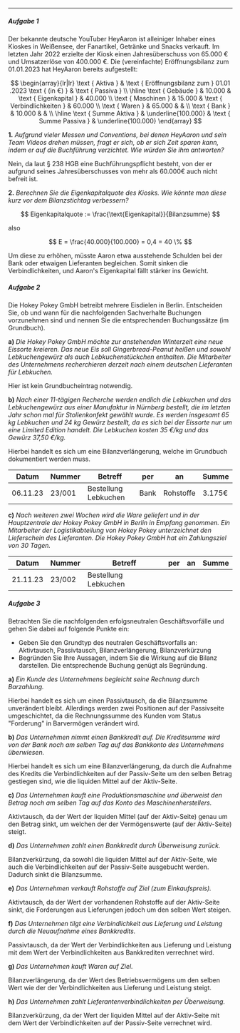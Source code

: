 ***
##### Aufgabe 1
Der bekannte deutsche YouTuber HeyAaron ist alleiniger Inhaber eines Kioskes in Weißensee, der Fanartikel, Getränke und Snacks verkauft. Im letzten Jahr 2022 erzielte der Kiosk einen Jahresüberschuss von 65.000 € und Umsatzerlöse von 400.000 €. Die (vereinfachte) Eröffnungsbilanz zum 01.01.2023 hat HeyAaron bereits aufgestellt:

$$
\begin{array}{lr|lr}
\text { Aktiva } & \text { Eröffnungsbilanz zum } 01.01 .2023 \text { (in €) } & \text { Passiva } \\
\hline \text { Gebäude } & 10.000 & \text { Eigenkapital } & 40.000 \\
\text { Maschinen } & 15.000 & \text { Verbindlichkeiten } & 60.000 \\
\text { Waren } & 65.000 & & \\
\text { Bank } & 10.000 & & \\
\hline \text { Summe Aktiva } & \underline{100.000} & \text { Summe Passiva } & \underline{100.000}
\end{array}
$$

**1.**
*Aufgrund vieler Messen und Conventions, bei denen HeyAaron und sein Team Videos drehen müssen, fragt er sich, ob er sich Zeit sparen kann, indem er auf die Buchführung verzichtet. Wie würden Sie ihm antworten?*

Nein, da laut § 238 HGB eine Buchführungspflicht besteht, von der er aufgrund seines Jahresüberschusses von mehr als 60.000€ auch nicht befreit ist.

**2.**
*Berechnen Sie die Eigenkapitalquote des Kiosks. Wie könnte man diese kurz vor dem Bilanzstichtag verbessern?*

$$
Eigenkapitalquote := \frac{\text{Eigenkapital}}{Bilanzsumme}
$$

also

$$
E = \frac{40.000}{100.000} = 0,4 = 40 \%
$$

Um diese zu erhöhen, müsste Aaron etwa ausstehende Schulden bei der Bank oder etwaigen Lieferanten begleichen. Somit sinken die Verbindlichkeiten, und Aaron's Eigenkapital fällt stärker ins Gewicht.


##### Aufgabe 2
Die Hokey Pokey GmbH betreibt mehrere Eisdielen in Berlin. Entscheiden Sie, ob und wann für die nachfolgenden Sachverhalte Buchungen vorzunehmen sind und nennen Sie die entsprechenden Buchungssätze (im Grundbuch).

**a)**
*Die Hokey Pokey GmbH möchte zur anstehenden Winterzeit eine neue Eissorte kreieren. Das neue Eis soll Gingerbread-Peanut heißen und sowohl Lebkuchengewürz als auch Lebkuchenstückchen enthalten. Die Mitarbeiter des Unternehmens recherchieren derzeit nach einem deutschen Lieferanten für Lebkuchen.*

Hier ist kein Grundbucheintrag notwendig.

**b)**
*Nach einer 11-tägigen Recherche werden endlich die Lebkuchen und das Lebkuchengewürz aus einer Manufaktur in Nürnberg bestellt, die im letzten Jahr schon mal für Stollenkonfekt gewählt wurde. Es werden insgesamt 65 kg Lebkuchen und 24 kg Gewürz bestellt, da es sich bei der Eissorte nur um eine Limited Edition handelt. Die Lebkuchen kosten 35 €/kg und das Gewürz 37,50 €/kg.*

Hierbei handelt es sich um eine Bilanzverlängerung, welche im Grundbuch dokumentiert werden muss.

| Datum    | Nummer | Betreff              | per  | an        | Summe  |
| -------- | ------ | -------------------- | ---- | --------- | ------ |
| 06.11.23 | 23/001 | Bestellung Lebkuchen | Bank | Rohstoffe | 3.175€ | 

**c)**
*Nach weiteren zwei Wochen wird die Ware geliefert und in der Hauptzentrale der Hokey Pokey GmbH in Berlin in Empfang genommen. Ein Mitarbeiter der Logistikabteilung von Hokey Pokey unterzeichnet den Lieferschein des Lieferanten. Die Hokey Pokey GmbH hat ein Zahlungsziel von 30 Tagen.*

| Datum    | Nummer | Betreff              | per | an  | Summe |
| -------- | ------ | -------------------- | --- | --- | ----- |
| 21.11.23 | 23/002 | Bestellung Lebkuchen |     |     |       |


##### Aufgabe 3
Betrachten Sie die nachfolgenden erfolgsneutralen Geschäftsvorfälle und gehen Sie dabei auf folgende Punkte ein:
- Geben Sie den Grundtyp des neutralen Geschäftsvorfalls an: Aktivtausch, Passivtausch, Bilanzverlängerung, Bilanzverkürzung
- Begründen Sie Ihre Aussagen, indem Sie die Wirkung auf die Bilanz darstellen. Die entsprechende Buchung genügt als Begründung.

**a)**
*Ein Kunde des Unternehmens begleicht seine Rechnung durch Barzahlung.*

Hierbei handelt es sich um einen Passivtausch, da die Bilanzsumme unverändert bleibt. Allerdings werden zwei Positionen auf der Passivseite umgeschichtet, da die Rechnungssumme des Kunden vom Status "Forderung" in Barvermögen verändert wird.

**b)**
*Das Unternehmen nimmt einen Bankkredit auf. Die Kreditsumme wird von der Bank noch am selben Tag auf das Bankkonto des Unternehmens überwiesen.*

Hierbei handelt es sich um eine Bilanzverlängerung, da durch die Aufnahme des Kredits die Verbindlichkeiten auf der Passiv-Seite um den selben Betrag gestiegen sind, wie die liquiden Mittel auf der Aktiv-Seite.

**c)**
*Das Unternehmen kauft eine Produktionsmaschine und überweist den Betrag noch am selben Tag auf das Konto des Maschinenherstellers.*

Aktivtausch, da der Wert der liquiden Mittel (auf der Aktiv-Seite) genau um den Betrag sinkt, um welchen der der Vermögenswerte (auf der Aktiv-Seite) steigt.

**d)**
*Das Unternehmen zahlt einen Bankkredit durch Überweisung zurück.*

Bilanzverkürzung, da sowohl die liquiden Mittel auf der Aktiv-Seite, wie auch die Verbindlichkeiten auf der Passiv-Seite ausgebucht werden. Dadurch sinkt die Bilanzsumme.

**e)**
*Das Unternehmen verkauft Rohstoffe auf Ziel (zum Einkaufspreis).*

Aktivtausch, da der Wert der vorhandenen Rohstoffe auf der Aktiv-Seite sinkt, die Forderungen aus Lieferungen jedoch um den selben Wert steigen.

**f)**
*Das Unternehmen tilgt eine Verbindlichkeit aus Lieferung und Leistung durch die Neuaufnahme eines Bankkredits.*

Passivtausch, da der Wert der Verbindlichkeiten aus Lieferung und Leistung mit dem Wert der Verbindlichkeiten aus Bankkrediten verrechnet wird.

**g)**
*Das Unternehmen kauft Waren auf Ziel.*

Bilanzverlängerung, da der Wert des Betriebsvermögens um den selben Wert wie der der Verbindlichkeiten aus Lieferung und Leistung steigt.

**h)**
*Das Unternehmen zahlt Lieferantenverbindlichkeiten per Überweisung.*

Bilanzverkürzung, da der Wert der liquiden Mittel auf der Aktiv-Seite mit dem Wert der Verbindlichkeiten auf der Passiv-Seite verrechnet wird.